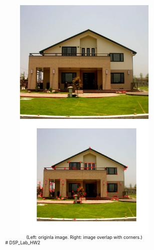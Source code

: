 <center>
<img src="./data/Im.jpg" width="410" height="361">
<img src="./data/corner.png" width="410" height="361">
<br>
(Left: originla image. Right: image overlap with corners.)
</center>
# DSP_Lab_HW2

#
